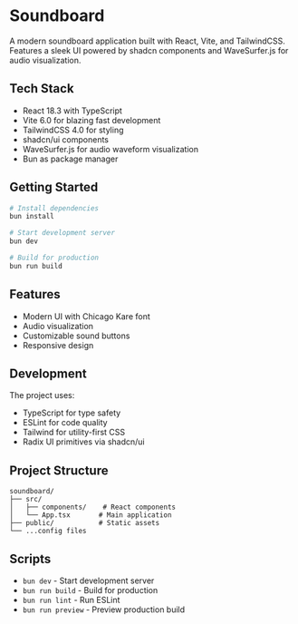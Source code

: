 # Soundboard

A modern soundboard application built with React, Vite, and TailwindCSS. Features a sleek UI powered by shadcn components and WaveSurfer.js for audio visualization.

## Tech Stack

- React 18.3 with TypeScript
- Vite 6.0 for blazing fast development
- TailwindCSS 4.0 for styling
- shadcn/ui components
- WaveSurfer.js for audio waveform visualization
- Bun as package manager

## Getting Started

```bash
# Install dependencies
bun install

# Start development server
bun dev

# Build for production
bun run build
```

## Features

- Modern UI with Chicago Kare font
- Audio visualization
- Customizable sound buttons
- Responsive design

## Development

The project uses:
- TypeScript for type safety
- ESLint for code quality
- Tailwind for utility-first CSS
- Radix UI primitives via shadcn/ui

## Project Structure

```
soundboard/
├── src/
│   ├── components/    # React components
│   └── App.tsx       # Main application
├── public/           # Static assets
└── ...config files
```

## Scripts

- `bun dev` - Start development server
- `bun run build` - Build for production
- `bun run lint` - Run ESLint
- `bun run preview` - Preview production build
